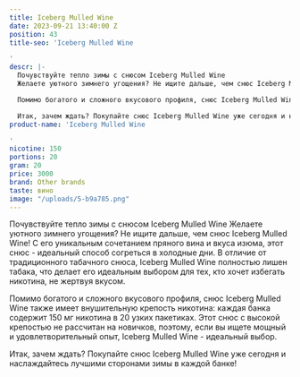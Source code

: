 ```yaml
---
title: Iceberg Mulled Wine
date: 2023-09-21 13:40:00 Z
position: 43
title-seo: 'Iceberg Mulled Wine

'
descr: |-
  Почувствуйте тепло зимы с снюсом Iceberg Mulled Wine
  Желаете уютного зимнего угощения? Не ищите дальше, чем снюс Iceberg Mulled Wine! С его уникальным сочетанием пряного вина и вкуса изюма, этот снюс - идеальный способ согреться в холодные дни. В отличие от традиционного табачного снюса, Iceberg Mulled Wine полностью лишен табака, что делает его идеальным выбором для тех, кто хочет избегать никотина, не жертвуя вкусом.

  Помимо богатого и сложного вкусового профиля, снюс Iceberg Mulled Wine также имеет внушительную крепость никотина: каждая банка содержит 150 мг никотина в 20 узких пакетиках. Этот снюс с высокой крепостью не рассчитан на новичков, поэтому, если вы ищете мощный и удовлетворительный опыт, Iceberg Mulled Wine - идеальный выбор.

  Итак, зачем ждать? Покупайте снюс Iceberg Mulled Wine уже сегодня и наслаждайтесь лучшими сторонами зимы в каждой банке!
product-name: 'Iceberg Mulled Wine

'
nicotine: 150
portions: 20
gram: 20
price: 3000
brand: Other brands
taste: вино
image: "/uploads/5-b9a785.png"
---
```


Почувствуйте тепло зимы с снюсом Iceberg Mulled Wine
Желаете уютного зимнего угощения? Не ищите дальше, чем снюс Iceberg Mulled Wine! С его уникальным сочетанием пряного вина и вкуса изюма, этот снюс - идеальный способ согреться в холодные дни. В отличие от традиционного табачного снюса, Iceberg Mulled Wine полностью лишен табака, что делает его идеальным выбором для тех, кто хочет избегать никотина, не жертвуя вкусом.

Помимо богатого и сложного вкусового профиля, снюс Iceberg Mulled Wine также имеет внушительную крепость никотина: каждая банка содержит 150 мг никотина в 20 узких пакетиках. Этот снюс с высокой крепостью не рассчитан на новичков, поэтому, если вы ищете мощный и удовлетворительный опыт, Iceberg Mulled Wine - идеальный выбор.

Итак, зачем ждать? Покупайте снюс Iceberg Mulled Wine уже сегодня и наслаждайтесь лучшими сторонами зимы в каждой банке!